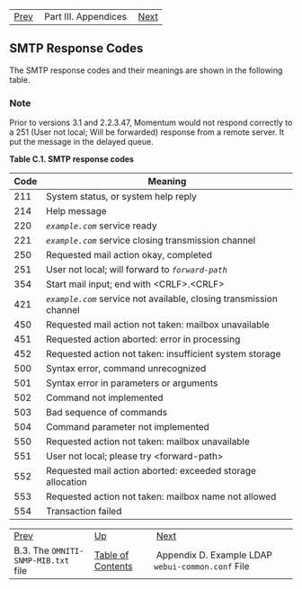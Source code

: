|     |     |     |
| --- | --- | --- |
| [Prev](snmp-mib.omniti)  | Part III. Appendices |  [Next](webui-common.example) |

## SMTP Response Codes

The SMTP response codes and their meanings are shown in the following table.

### Note

Prior to versions 3.1 and 2.2.3.47, Momentum would not respond correctly to a 251 (User not local; Will be forwarded) response from a remote server. It put the message in the delayed queue.

<a name="ug-smtp-codes"></a>

**Table C.1. SMTP response codes**

| Code | Meaning |
| --- | --- |
| 211 | System status, or system help reply |
| 214 | Help message |
| 220 | *`example.com`* service ready |
| 221 | *`example.com`* service closing transmission channel |
| 250 | Requested mail action okay, completed |
| 251 | User not local; will forward to *`forward-path`* |
| 354 | Start mail input; end with &lt;CRLF>.&lt;CRLF> |
| 421 | *`example.com`* service not available, closing transmission channel |
| 450 | Requested mail action not taken: mailbox unavailable |
| 451 | Requested action aborted: error in processing |
| 452 | Requested action not taken: insufficient system storage |
| 500 | Syntax error, command unrecognized |
| 501 | Syntax error in parameters or arguments |
| 502 | Command not implemented |
| 503 | Bad sequence of commands |
| 504 | Command parameter not implemented |
| 550 | Requested action not taken: mailbox unavailable |
| 551 | User not local; please try &lt;forward-path> |
| 552 | Requested mail action aborted: exceeded storage allocation |
| 553 | Requested action not taken: mailbox name not allowed |
| 554 | Transaction failed |


|     |     |     |
| --- | --- | --- |
| [Prev](snmp-mib.omniti)  | [Up](p.appendices) |  [Next](webui-common.example) |
| B.3. The `OMNITI-SNMP-MIB.txt` file  | [Table of Contents](index) |  Appendix D. Example LDAP `webui-common.conf` File |
